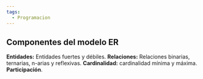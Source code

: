 ```yaml
---
tags:
  - Programacion
---
```

## Componentes del modelo ER

**Entidades:** Entidades fuertes y débiles.
**Relaciones:** Relaciones binarias, ternarias, n-arias y reflexivas.
**Cardinalidad:** cardinalidad mínima y máxima.
**Participación**.
